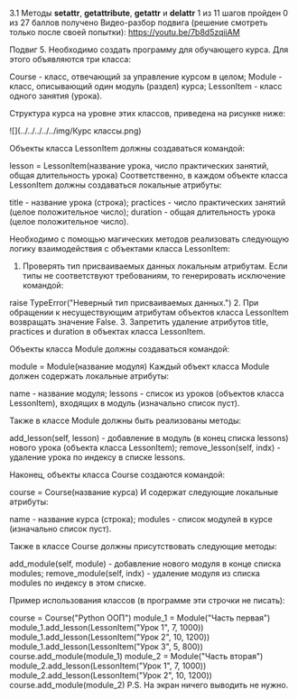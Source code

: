 3.1 Методы __setattr__, __getattribute__, __getattr__ и __delattr__
1 из 11 шагов пройден
0 из 27 баллов  получено
Видео-разбор подвига (решение смотреть только после своей попытки): https://youtu.be/7b8d5zqiiAM

Подвиг 5. Необходимо создать программу для обучающего курса. Для этого объявляются три класса:

Course - класс, отвечающий за управление курсом в целом;
Module - класс, описывающий один модуль (раздел) курса;
LessonItem - класс одного занятия (урока).

Структура курса на уровне этих классов, приведена на рисунке ниже:

![](../../../../../img/Курс классы.png)

Объекты класса LessonItem должны создаваться командой:

lesson = LessonItem(название урока, число практических занятий, общая длительность урока)
Соответственно, в каждом объекте класса LessonItem должны создаваться локальные атрибуты:

title - название урока (строка);
practices - число практических занятий (целое положительное число);
duration - общая длительность урока (целое положительное число).

Необходимо с помощью магических методов реализовать следующую логику взаимодействия с объектами класса LessonItem:

1. Проверять тип присваиваемых данных локальным атрибутам. Если типы не соответствуют требованиям, то генерировать исключение командой:

raise TypeError("Неверный тип присваиваемых данных.")
2. При обращении к несуществующим атрибутам объектов класса LessonItem возвращать значение False.
3. Запретить удаление атрибутов title, practices и duration в объектах класса LessonItem.

Объекты класса Module должны создаваться командой:

module = Module(название модуля)
Каждый объект класса Module должен содержать локальные атрибуты:

name - название модуля;
lessons - список из уроков (объектов класса LessonItem), входящих в модуль (изначально список пуст).

Также в классе Module должны быть реализованы методы:

add_lesson(self, lesson) - добавление в модуль (в конец списка lessons) нового урока (объекта класса LessonItem);
remove_lesson(self, indx) - удаление урока по индексу в списке lessons.

Наконец, объекты класса Course создаются командой:

course = Course(название курса)
И содержат следующие локальные атрибуты:

name - название курса (строка);
modules - список модулей в курсе (изначально список пуст).

Также в классе Course должны присутствовать следующие методы:

add_module(self, module) - добавление нового модуля в конце списка modules;
remove_module(self, indx) - удаление модуля из списка modules по индексу в этом списке.

Пример использования классов (в программе эти строчки не писать):

course = Course("Python ООП")
module_1 = Module("Часть первая")
module_1.add_lesson(LessonItem("Урок 1", 7, 1000))
module_1.add_lesson(LessonItem("Урок 2", 10, 1200))
module_1.add_lesson(LessonItem("Урок 3", 5, 800))
course.add_module(module_1)
module_2 = Module("Часть вторая")
module_2.add_lesson(LessonItem("Урок 1", 7, 1000))
module_2.add_lesson(LessonItem("Урок 2", 10, 1200))
course.add_module(module_2)
P.S. На экран ничего выводить не нужно. 
